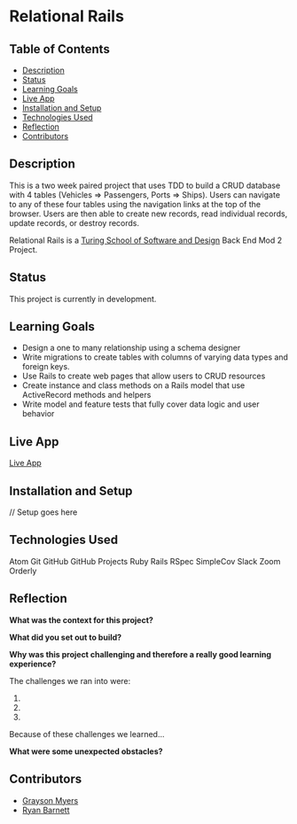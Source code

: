 # Relational Rails

## Table of Contents

* [Description](#description)
* [Status](#status)
* [Learning Goals](#learning-goals)
* [Live App](#live-app)
* [Installation and Setup](#installation-and-setup)
* [Technologies Used](#technologies-used)
* [Reflection](#reflection)
* [Contributors](#contributors)

## Description

This is a two week paired project that uses TDD to build a CRUD database with 4 tables (Vehicles => Passengers, Ports => Ships). Users can navigate to any of these four tables using the navigation links at the top of the browser. Users are then able to create new records, read individual records, update records, or destroy records. 

Relational Rails is a [Turing School of Software and Design](https://turing.io/) Back End Mod 2 Project.

## Status

This project is currently in development.

## Learning Goals

* Design a one to many relationship using a schema designer
* Write migrations to create tables with columns of varying data types and foreign keys.
* Use Rails to create web pages that allow users to CRUD resources
* Create instance and class methods on a Rails model that use ActiveRecord methods and helpers
* Write model and feature tests that fully cover data logic and user behavior

## Live App

[Live App]()

## Installation and Setup

// Setup goes here

## Technologies Used

Atom
Git
GitHub
GitHub Projects
Ruby
Rails
RSpec
SimpleCov
Slack
Zoom
Orderly

## Reflection

__What was the context for this project?__


__What did you set out to build?__


__Why was this project challenging and therefore a really good learning experience?__

The challenges we ran into were:

1.
2.
3.

Because of these challenges we learned...

__What were some unexpected obstacles?__


## Contributors

- [Grayson Myers](https://github.com/GrayMyers)
- [Ryan Barnett](https://github.com/RyanDBarnett)
